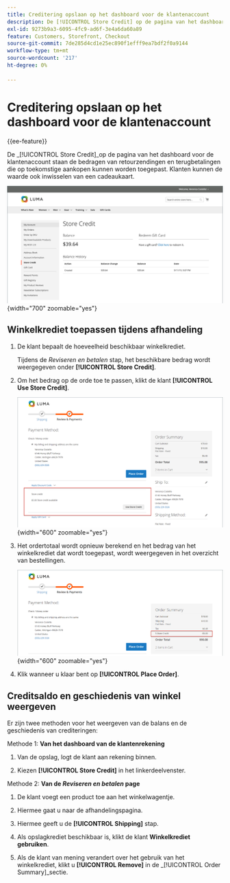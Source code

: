 ```yaml
---
title: Creditering opslaan op het dashboard voor de klantenaccount
description: De [!UICONTROL Store Credit] op de pagina van het dashboard voor de klantenaccount staan de bedragen van retourzendingen en terugbetalingen die op toekomstige aankopen kunnen worden toegepast.
exl-id: 9273b9a3-6095-4fc9-ad6f-3e4a6da60a89
feature: Customers, Storefront, Checkout
source-git-commit: 7de285d4cd1e25ec890f1efff9ea7bdf2f0a9144
workflow-type: tm+mt
source-wordcount: '217'
ht-degree: 0%

---
```


# Creditering opslaan op het dashboard voor de klantenaccount

{{ee-feature}}

De _[!UICONTROL Store Credit]_op de pagina van het dashboard voor de klantenaccount staan de bedragen van retourzendingen en terugbetalingen die op toekomstige aankopen kunnen worden toegepast. Klanten kunnen de waarde ook inwisselen van een cadeaukaart.

![Krediet voor Customer Store](assets/account-dashboard-store-credit.png){width="700" zoomable="yes"}

## Winkelkrediet toepassen tijdens afhandeling

1. De klant bepaalt de hoeveelheid beschikbaar winkelkrediet.

   Tijdens de _Reviseren en betalen_ stap, het beschikbare bedrag wordt weergegeven onder **[!UICONTROL Store Credit]**.

1. Om het bedrag op de orde toe te passen, klikt de klant **[!UICONTROL Use Store Credit]**.

   ![Creditering opslaan bij afhandeling](assets/storefront-checkout-use-store-credit.png){width="600" zoomable="yes"}

1. Het ordertotaal wordt opnieuw berekend en het bedrag van het winkelkrediet dat wordt toegepast, wordt weergegeven in het overzicht van bestellingen.

   ![Overzicht van bestellingen met toegepast winkelkrediet](assets/storefront-checkout-use-store-credit-order-summary.png){width="600" zoomable="yes"}

1. Klik wanneer u klaar bent op **[!UICONTROL Place Order]**.

## Creditsaldo en geschiedenis van winkel weergeven

Er zijn twee methoden voor het weergeven van de balans en de geschiedenis van crediteringen:

Methode 1: **Van het dashboard van de klantenrekening**

1. Van de opslag, logt de klant aan rekening binnen.

1. Kiezen **[!UICONTROL Store Credit]** in het linkerdeelvenster.

Methode 2: **Van de _Reviseren en betalen_ page**

1. De klant voegt een product toe aan het winkelwagentje.

1. Hiermee gaat u naar de afhandelingspagina.

1. Hiermee geeft u de **[!UICONTROL Shipping]** stap.

1. Als opslagkrediet beschikbaar is, klikt de klant **Winkelkrediet gebruiken**.

1. Als de klant van mening verandert over het gebruik van het winkelkrediet, klikt u **[!UICONTROL Remove]** in de _[!UICONTROL Order Summary]_sectie.

